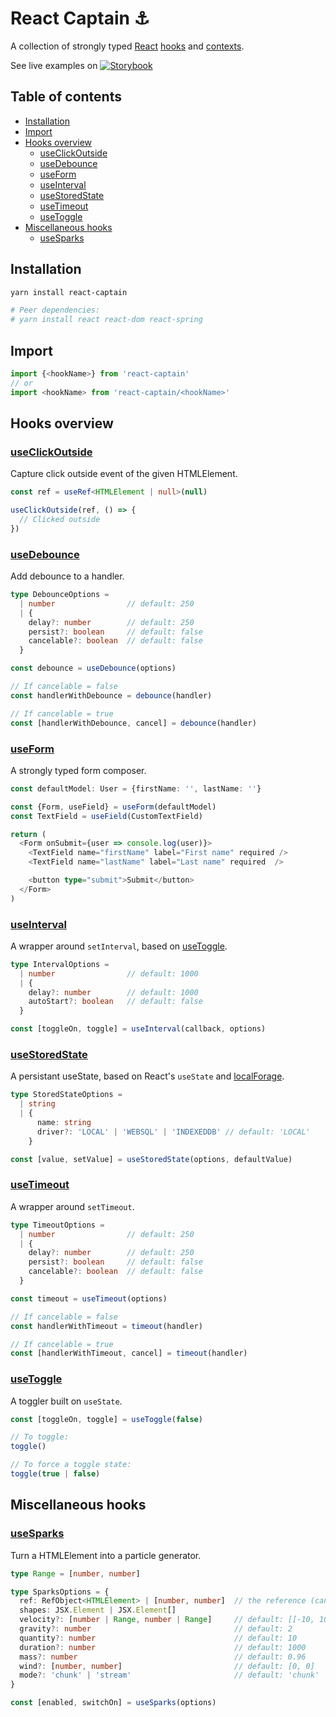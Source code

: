 # React Captain :anchor:
A collection of strongly typed [React](https://reactjs.org/)
[hooks](https://reactjs.org/docs/hooks-intro.html) and
[contexts](https://reactjs.org/docs/context.html).

See live examples on
[![Storybook](https://cdn.jsdelivr.net/gh/storybooks/brand@master/badge/badge-storybook.svg)](https://react-captain.soywod.me)

## Table of contents

  - [Installation](#installation)
  - [Import](#import)
  - [Hooks overview](#hooks-overview)
    - [useClickOutside](#useclickoutside)
    - [useDebounce](#usedebounce)
    - [useForm](#useform)
    - [useInterval](#useinterval)
    - [useStoredState](#usestoredstate)
    - [useTimeout](#usetimeout)
    - [useToggle](#usetoggle)
  - [Miscellaneous hooks](#miscellaneous-hooks)
    - [useSparks](#usesparks)

## Installation

```bash
yarn install react-captain

# Peer dependencies:
# yarn install react react-dom react-spring
```

## Import

```typescript
import {<hookName>} from 'react-captain'
// or
import <hookName> from 'react-captain/<hookName>'
```

## Hooks overview
### [useClickOutside](https://github.com/soywod/react-captain/tree/master/lib/useClickOutside)

Capture click outside event of the given HTMLElement.

```typescript
const ref = useRef<HTMLElement | null>(null)

useClickOutside(ref, () => {
  // Clicked outside
})
```

### [useDebounce](https://github.com/soywod/react-captain/tree/master/lib/useDebounce)

Add debounce to a handler.

```typescript
type DebounceOptions =
  | number                // default: 250
  | {
    delay?: number        // default: 250
    persist?: boolean     // default: false
    cancelable?: boolean  // default: false
  }

const debounce = useDebounce(options)

// If cancelable = false
const handlerWithDebounce = debounce(handler)

// If cancelable = true
const [handlerWithDebounce, cancel] = debounce(handler)
```

### [useForm](https://github.com/soywod/react-captain/tree/master/lib/useForm)

A strongly typed form composer.

```typescript
const defaultModel: User = {firstName: '', lastName: ''}

const {Form, useField} = useForm(defaultModel)
const TextField = useField(CustomTextField)

return (
  <Form onSubmit={user => console.log(user)}>
    <TextField name="firstName" label="First name" required />
    <TextField name="lastName" label="Last name" required  />

    <button type="submit">Submit</button>
  </Form>
)
```

### [useInterval](https://github.com/soywod/react-captain/tree/master/lib/useInterval)

A wrapper around `setInterval`, based on [useToggle](#usetoggle).

```typescript
type IntervalOptions =
  | number                // default: 1000
  | {
    delay?: number        // default: 1000
    autoStart?: boolean   // default: false
  }

const [toggleOn, toggle] = useInterval(callback, options)
```

### [useStoredState](https://github.com/soywod/react-captain/tree/master/lib/useStoredState)

A persistant useState, based on React's `useState` and
[localForage](https://github.com/localForage/localForage).

```typescript
type StoredStateOptions =
  | string
  | {
      name: string
      driver?: 'LOCAL' | 'WEBSQL' | 'INDEXEDDB' // default: 'LOCAL'
    }

const [value, setValue] = useStoredState(options, defaultValue)
```

### [useTimeout](https://github.com/soywod/react-captain/tree/master/lib/useTimeout)

A wrapper around `setTimeout`.

```typescript
type TimeoutOptions = 
  | number                // default: 250
  | {
    delay?: number        // default: 250
    persist?: boolean     // default: false
    cancelable?: boolean  // default: false
  }

const timeout = useTimeout(options)

// If cancelable = false
const handlerWithTimeout = timeout(handler)

// If cancelable = true
const [handlerWithTimeout, cancel] = timeout(handler)
```

### [useToggle](https://github.com/soywod/react-captain/tree/master/lib/useToggle)

A toggler built on `useState`.

```typescript
const [toggleOn, toggle] = useToggle(false)

// To toggle:
toggle()

// To force a toggle state:
toggle(true | false)
```

## Miscellaneous hooks
### [useSparks](https://github.com/soywod/react-captain/tree/master/lib/useSparks)

Turn a HTMLElement into a particle generator.

```typescript
type Range = [number, number]

type SparksOptions = {
  ref: RefObject<HTMLElement> | [number, number]  // the reference (can be a RefObject or coordinates)
  shapes: JSX.Element | JSX.Element[]
  velocity?: [number | Range, number | Range]     // default: [[-10, 10], [17, 23]]
  gravity?: number                                // default: 2
  quantity?: number                               // default: 10
  duration?: number                               // default: 1000
  mass?: number                                   // default: 0.96
  wind?: [number, number]                         // default: [0, 0]
  mode?: 'chunk' | 'stream'                       // default: 'chunk'
}

const [enabled, switchOn] = useSparks(options)
```
